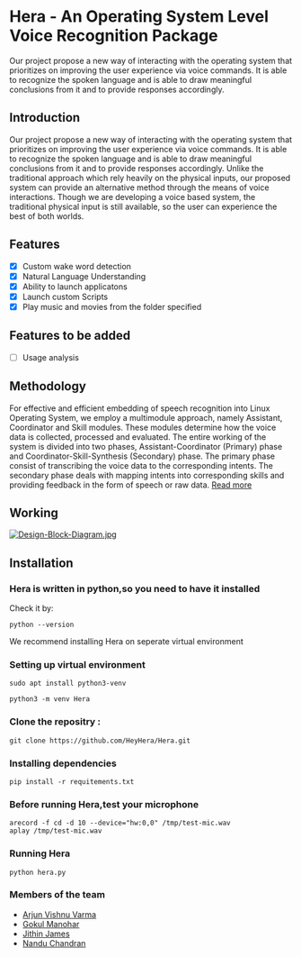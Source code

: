 # Hera - An Operating System Level Voice Recognition Package
Our project propose a new way of interacting with the operating system that prioritizes on improving the user experience via voice commands. It is able to recognize the spoken language and is able to draw meaningful conclusions from it and to provide responses accordingly.

## Introduction
Our project propose a new way of interacting with the operating system that prioritizes on improving the user experience via voice commands. 
It is able to recognize the spoken language and is able to draw meaningful conclusions from it and to provide responses accordingly. 
Unlike the traditional approach which rely heavily on the physical inputs, our proposed system can provide an alternative method through the means of voice interactions. 
Though we are developing a voice based system, the traditional physical input is still available, so the user can experience the best of both worlds.

## Features
- [X] Custom wake word detection
- [X] Natural Language Understanding
- [X] Ability to launch applicatons
- [X] Launch custom Scripts
- [X] Play music and movies from the folder specified
 
## Features to be added
- [ ] Usage analysis

## Methodology
For effective and efficient embedding of speech recognition into Linux Operating System, we employ a multimodule approach, namely Assistant, Coordinator and Skill modules.
These modules determine how the voice data is collected, processed and evaluated. The entire working of the system is divided into two phases,
Assistant-Coordinator (Primary) phase and Coordinator-Skill-Synthesis (Secondary) phase.
The primary phase consist of transcribing the voice data to the corresponding intents.
The secondary phase deals with mapping intents into corresponding skills and providing feedback in the form of speech or raw data.
[Read more](https://github.com/gokulmanohar/Hera/blob/master/docs/Hera%20-%20Project%20Preliminary%20Report%20With%20Schedule.pdf)

## Working
[![Design-Block-Diagram.jpg](https://i.postimg.cc/8PK7BRqX/Design-Block-Diagram.jpg)](https://postimg.cc/fJdWM9WY)

## Installation
### Hera is written in python,so you need to have it installed
Check it by: 
```
python --version
```
We recommend installing Hera on seperate virtual environment
### Setting up virtual environment
```
sudo apt install python3-venv
```
```
python3 -m venv Hera
```
### Clone the repositry :
```
git clone https://github.com/HeyHera/Hera.git
```
### 
### Installing dependencies
```
pip install -r requitements.txt
```

### Before running Hera,test your microphone  
```
arecord -f cd -d 10 --device="hw:0,0" /tmp/test-mic.wav
aplay /tmp/test-mic.wav
```

### Running Hera
```
python hera.py
```


### Members of the team  
- [Arjun Vishnu Varma](https://github.com/Arjun-Varma2)
- [Gokul Manohar](https://github.com/gokulmanohar)
- [Jithin James](https://github.com/jithinjames017)
- [Nandu Chandran](https://github.com/Nandu-Chandran)
